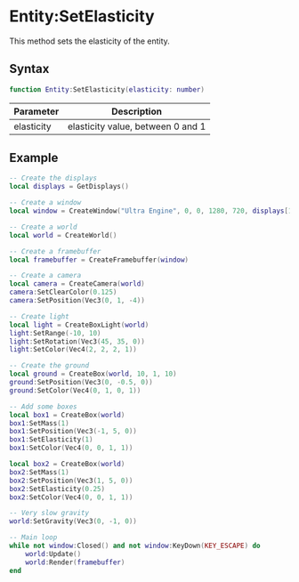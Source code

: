# Entity:SetElasticity

This method sets the elasticity of the entity.

## Syntax

```lua
function Entity:SetElasticity(elasticity: number)
```

| Parameter  | Description                                       |
| ---------- | ------------------------------------------------- |
| elasticity | elasticity value, between 0 and 1                 |

## Example

```lua
-- Create the displays
local displays = GetDisplays()

-- Create a window
local window = CreateWindow("Ultra Engine", 0, 0, 1280, 720, displays[1], WINDOW_CENTER | WINDOW_TITLEBAR)

-- Create a world
local world = CreateWorld()

-- Create a framebuffer
local framebuffer = CreateFramebuffer(window)

-- Create a camera
local camera = CreateCamera(world)
camera:SetClearColor(0.125)
camera:SetPosition(Vec3(0, 1, -4))

-- Create light
local light = CreateBoxLight(world)
light:SetRange(-10, 10)
light:SetRotation(Vec3(45, 35, 0))
light:SetColor(Vec4(2, 2, 2, 1))

-- Create the ground
local ground = CreateBox(world, 10, 1, 10)
ground:SetPosition(Vec3(0, -0.5, 0))
ground:SetColor(Vec4(0, 1, 0, 1))

-- Add some boxes
local box1 = CreateBox(world)
box1:SetMass(1)
box1:SetPosition(Vec3(-1, 5, 0))
box1:SetElasticity(1)
box1:SetColor(Vec4(0, 0, 1, 1))

local box2 = CreateBox(world)
box2:SetMass(1)
box2:SetPosition(Vec3(1, 5, 0))
box2:SetElasticity(0.25)
box2:SetColor(Vec4(0, 0, 1, 1))

-- Very slow gravity
world:SetGravity(Vec3(0, -1, 0))

-- Main loop
while not window:Closed() and not window:KeyDown(KEY_ESCAPE) do
    world:Update()
    world:Render(framebuffer)
end
```